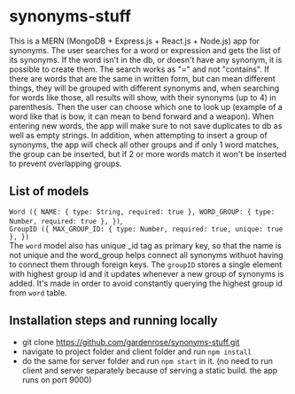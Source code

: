 # synonyms-stuff
This is a MERN (MongoDB + Express.js + React.js + Node.js) app for synonyms. The user searches for a word or expression and gets the list of its synonyms. If the word isn't in the db, or doesn't have any synonym, it is possible to create them. The search works as "=" and not "contains". If there are words that are the same in written form, but can mean different things, they will be grouped with different synonyms and, when searching for words like those, all results will show, with their synonyms (up to 4) in parenthesis. Then the user can choose which one to look up (example of a word like that is bow, it can mean to bend forward and a weapon). When entering new words, the app will make sure to not save duplicates to db as well as empty strings. In addition, when attempting to insert a group of synonyms, the app will check all other groups and if only 1 word matches, the group can be inserted, but if 2 or more words match it won't be inserted to prevent overlapping groups.

## List of models
`Word ({
  NAME: { type: String, required: true },
  WORD_GROUP: { type: Number, required: true },
})`,<br>
`GroupID ({
  MAX_GROUP_ID: { type: Number, required: true, unique: true },
})`<br>
The `word` model also has unique _id tag as primary key, so that the name is not unique and the word_group helps connect all synonyms withuot having to connect them through foreign keys. The `groupID` stores a single element with highest group id and it updates whenever a new group of synonyms is added. It's made in order to avoid constantly querying the highest group id from `word` table.

## Installation steps and running locally
- git clone https://github.com/gardenrose/synonyms-stuff.git
- navigate to project folder and client folder and run `npm install`
- do the same for server folder and run `npm start` in it. (no need to run client and server separately because of serving a static build. the app runs on port 9000)
